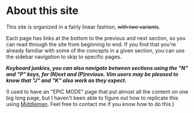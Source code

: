 # About this site #

This site is organized in a fairly linear fashion, ~~with two variants~~.

Each page has links at the bottom to the previous and next section, so you can read through the site from beginning to end. If you find that you're already familiar with some of the concepts in a given section, you can use the sidebar navigation to skip to specific pages.

***Keyboard junkies, you can also navigate between sections using the "N" and "P" keys, for (N)ext and (P)revious. Vim users may be pleased to know that "J" and "K" also work as they expect.***

(I used to have an "EPIC MODE" page that put almost all the content on one big long page, but I haven't been able to figure out how to replicate this using [Middleman](https://middlemanapp.com/). Feel free to contact me if you know how to do this.)
